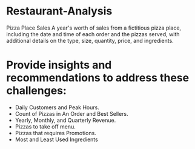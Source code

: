 # Restaurant-Analysis
Pizza Place Sales A year's worth of sales from a fictitious pizza place, including the date and time of each order and the pizzas served, with additional details on the type, size, quantity, price, and ingredients.
# Provide insights and recommendations to address these challenges:
- Daily Customers and Peak Hours.
- Count of Pizzas in An Order and Best Sellers.
- Yearly, Monthly, and Quarterly Revenue.
- Pizzas to take off menu.
- Pizzas that requires Promotions.
- Most and Least Used Ingredients




